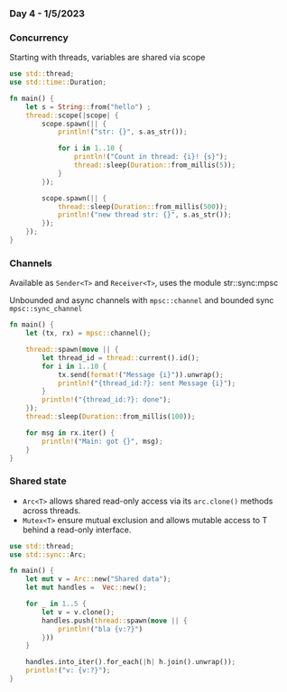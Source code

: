 ### Day 4 - 1/5/2023

### Concurrency 


Starting with threads, variables are shared via scope

```rust
use std::thread;
use std::time::Duration;

fn main() {
    let s = String::from("hello") ;
    thread::scope(|scope| {
        scope.spawn(|| {
            println!("str: {}", s.as_str());

            for i in 1..10 {
                println!("Count in thread: {i}! {s}");
                thread::sleep(Duration::from_millis(5));
            }
        });

        scope.spawn(|| {
            thread::sleep(Duration::from_millis(500));
            println!("new thread str: {}", s.as_str());
        });
    });
}
```

### Channels

Available as `Sender<T>` and `Receiver<T>`, uses the module str::sync:mpsc

Unbounded and async channels with `mpsc::channel` and bounded sync `mpsc::sync_channel`

```rust
fn main() {
    let (tx, rx) = mpsc::channel();

    thread::spawn(move || {
        let thread_id = thread::current().id();
        for i in 1..10 {
            tx.send(format!("Message {i}")).unwrap();
            println!("{thread_id:?}: sent Message {i}");
        }
        println!("{thread_id:?}: done");
    });
    thread::sleep(Duration::from_millis(100));

    for msg in rx.iter() {
        println!("Main: got {}", msg);
    }
}
```

### Shared state
* `Arc<T>` allows shared read-only access via its `arc.clone()` methods across threads.
* `Mutex<T>` ensure mutual exclusion and allows mutable access to T behind a read-only interface.
 
```rust
use std::thread;
use std::sync::Arc;

fn main() {
    let mut v = Arc::new("Shared data");
    let mut handles =  Vec::new();

    for _ in 1..5 {
        let v = v.clone();
        handles.push(thread::spawn(move || {
            println!("bla {v:?}")
        }))
    }

    handles.into_iter().for_each(|h| h.join().unwrap());
    println!("v: {v:?}");
}
```